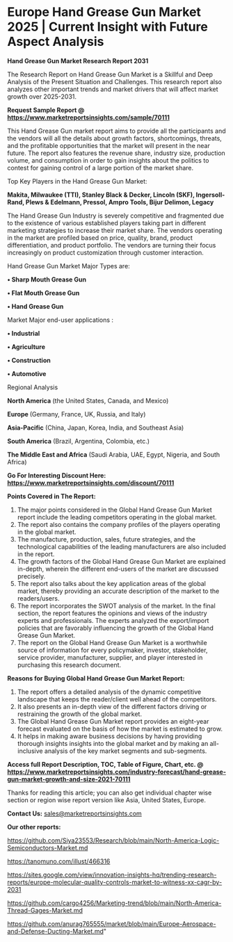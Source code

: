 # Europe Hand Grease Gun Market 2025 | Current Insight with Future Aspect Analysis

<strong>Hand Grease Gun Market Research Report 2031</strong>

The Research Report on Hand Grease Gun Market is a Skillful and Deep Analysis of the Present Situation and Challenges. This research report also analyzes other important trends and market drivers that will affect market growth over 2025-2031.

<strong>Request Sample Report @ <a href=https://www.marketreportsinsights.com/sample/70111>https://www.marketreportsinsights.com/sample/70111</a></strong>

This Hand Grease Gun market report aims to provide all the participants and the vendors will all the details about growth factors, shortcomings, threats, and the profitable opportunities that the market will present in the near future. The report also features the revenue share, industry size, production volume, and consumption in order to gain insights about the politics to contest for gaining control of a large portion of the market share.

Top Key Players in the Hand Grease Gun Market:

<strong>Makita, Milwaukee (TTI), Stanley Black & Decker, Lincoln (SKF), Ingersoll-Rand, Plews & Edelmann, Pressol, Ampro Tools, Bijur Delimon, Legacy</strong>

The Hand Grease Gun Industry is severely competitive and fragmented due to the existence of various established players taking part in different marketing strategies to increase their market share. The vendors operating in the market are profiled based on price, quality, brand, product differentiation, and product portfolio. The vendors are turning their focus increasingly on product customization through customer interaction.

Hand Grease Gun Market Major Types are:

<strong>• Sharp Mouth Grease Gun

• Flat Mouth Grease Gun

• Hand Grease Gun</strong>

Market Major end-user applications :

<strong>• Industrial

• Agriculture

• Construction

• Automotive</strong>

Regional Analysis

</u><strong><b>North America</b></strong> (the United States, Canada, and Mexico)

<strong><b>Europe </b></strong>(Germany, France, UK, Russia, and Italy)

<strong><b>Asia-Pacific</b></strong> (China, Japan, Korea, India, and Southeast Asia)

<strong><b>South America</b></strong> (Brazil, Argentina, Colombia, etc.)

<strong><b>The Middle East and Africa</b></strong> (Saudi Arabia, UAE, Egypt, Nigeria, and South Africa)

<strong>Go For Interesting Discount Here: <a href=https://www.marketreportsinsights.com/discount/70111>https://www.marketreportsinsights.com/discount/70111</a></strong>

<strong>Points Covered in The Report:</strong>
<ol>
  <li>The major points considered in the Global Hand Grease Gun Market report include the leading competitors operating in the global market.</li>
  <li>The report also contains the company profiles of the players operating in the global market.</li>
  <li>The manufacture, production, sales, future strategies, and the technological capabilities of the leading manufacturers are also included in the report.</li>
  <li>The growth factors of the Global Hand Grease Gun Market are explained in-depth, wherein the different end-users of the market are discussed precisely.</li>
  <li>The report also talks about the key application areas of the global market, thereby providing an accurate description of the market to the readers/users.</li>
  <li>The report incorporates the SWOT analysis of the market. In the final section, the report features the opinions and views of the industry experts and professionals. The experts analyzed the export/import policies that are favorably influencing the growth of the Global Hand Grease Gun Market.</li>
  <li>The report on the Global Hand Grease Gun Market is a worthwhile source of information for every policymaker, investor, stakeholder, service provider, manufacturer, supplier, and player interested in purchasing this research document.</li>
</ol>
<strong>Reasons for Buying Global Hand Grease Gun Market Report:</strong>

<ol>
  <li>The report offers a detailed analysis of the dynamic competitive landscape that keeps the reader/client well ahead of the competitors.</li>
  <li>It also presents an in-depth view of the different factors driving or restraining the growth of the global market.</li>
  <li>The Global Hand Grease Gun Market report provides an eight-year forecast evaluated on the basis of how the market is estimated to grow.</li>
  <li>It helps in making aware business decisions by having providing thorough insights insights into the global market and by making an all-inclusive analysis of the key market segments and sub-segments.</li>
</ol>
<strong>Access full Report Description, TOC, Table of Figure, Chart, etc. @ <a href=https://www.marketreportsinsights.com/industry-forecast/hand-grease-gun-market-growth-and-size-2021-70111>https://www.marketreportsinsights.com/industry-forecast/hand-grease-gun-market-growth-and-size-2021-70111</a></strong>


Thanks for reading this article; you can also get individual chapter wise section or region wise report version like Asia, United States, Europe.

<strong>Contact Us:</strong>
sales@marketreportsinsights.com

<strong>Our other reports:</strong>

<a href=https://github.com/Siya23553/Research/blob/main/North-America-Logic-Semiconductors-Market.md>https://github.com/Siya23553/Research/blob/main/North-America-Logic-Semiconductors-Market.md</a>

<a href=https://tanomuno.com/illust/466316>https://tanomuno.com/illust/466316</a>

<a href=https://sites.google.com/view/innovation-insights-hq/trending-research-reports/europe-molecular-quality-controls-market-to-witness-xx-cagr-by-2031>https://sites.google.com/view/innovation-insights-hq/trending-research-reports/europe-molecular-quality-controls-market-to-witness-xx-cagr-by-2031</a>

<a href=https://github.com/cargo4256/Marketing-trend/blob/main/North-America-Thread-Gages-Market.md>https://github.com/cargo4256/Marketing-trend/blob/main/North-America-Thread-Gages-Market.md</a>

<a href=https://github.com/anurag765555/market/blob/main/Europe-Aerospace-and-Defense-Ducting-Market.md>https://github.com/anurag765555/market/blob/main/Europe-Aerospace-and-Defense-Ducting-Market.md</a>"
